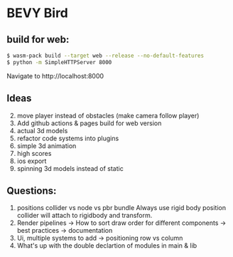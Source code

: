 # BEVY Bird

## build for web:
```bash
$ wasm-pack build --target web --release --no-default-features
$ python -m SimpleHTTPServer 8000 
```
Navigate to http://localhost:8000

## Ideas
2. move player instead of obstacles (make camera follow player)
4. Add github actions & pages build for web version
5. actual 3d models
3. refactor code systems into plugins
6. simple 3d animation
7. high scores
8. ios export
9. spinning 3d models instead of static

## Questions:
1. positions collider vs node vs pbr bundle
Always use rigid body position collider will attach to rigidbody and transform.
2. Render pipelines -> How to sort draw order for different components -> best practices -> documentation
3. Ui, multiple systems to add -> positioning row vs column
4. What's up with the double declartion of modules in main & lib
